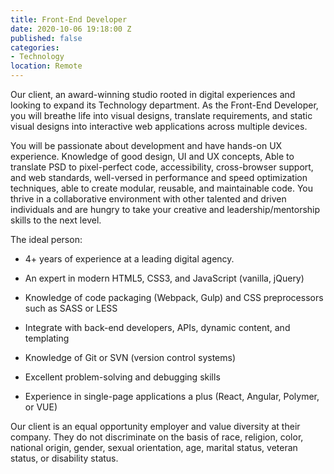 ```yaml
---
title: Front-End Developer
date: 2020-10-06 19:18:00 Z
published: false
categories:
- Technology
location: Remote
---
```


Our client, an award-winning studio rooted in digital experiences and looking to expand its Technology department. As the Front-End Developer, you will breathe life into visual designs, translate requirements, and static visual designs into interactive web applications across multiple devices.

You will be passionate about development and have hands-on UX experience. Knowledge of good design, UI and UX concepts, Able to translate PSD to pixel-perfect code, accessibility, cross-browser support, and web standards, well-versed in performance and speed optimization techniques, able to create modular, reusable, and maintainable code. You thrive in a collaborative environment with other talented and driven individuals and are hungry to take your creative and leadership/mentorship skills to the next level.

The ideal person:

* 4+ years of experience at a leading digital agency.

* An expert in modern HTML5, CSS3, and JavaScript (vanilla, jQuery)

* Knowledge of code packaging (Webpack, Gulp) and CSS preprocessors such as SASS or LESS

* Integrate with back-end developers, APIs, dynamic content, and templating 

* Knowledge of Git or SVN (version control systems)

* Excellent problem-solving and debugging skills

* Experience in single-page applications a plus (React, Angular, Polymer, or VUE)


Our client is an equal opportunity employer and value diversity at their company. They do not discriminate on the basis of race, religion, color, national origin, gender, sexual orientation, age, marital status, veteran status, or disability status.